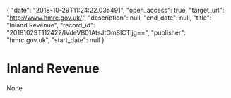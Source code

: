 {
  "date": "2018-10-29T11:24:22.035491", 
  "open_access": true, 
  "target_url": "http://www.hmrc.gov.uk/", 
  "description": null, 
  "end_date": null, 
  "title": "Inland Revenue", 
  "record_id": "20181029T112422/lVdeVB01AtsJtOm8lCTljg==", 
  "publisher": "hmrc.gov.uk", 
  "start_date": null
}

# Inland Revenue

None